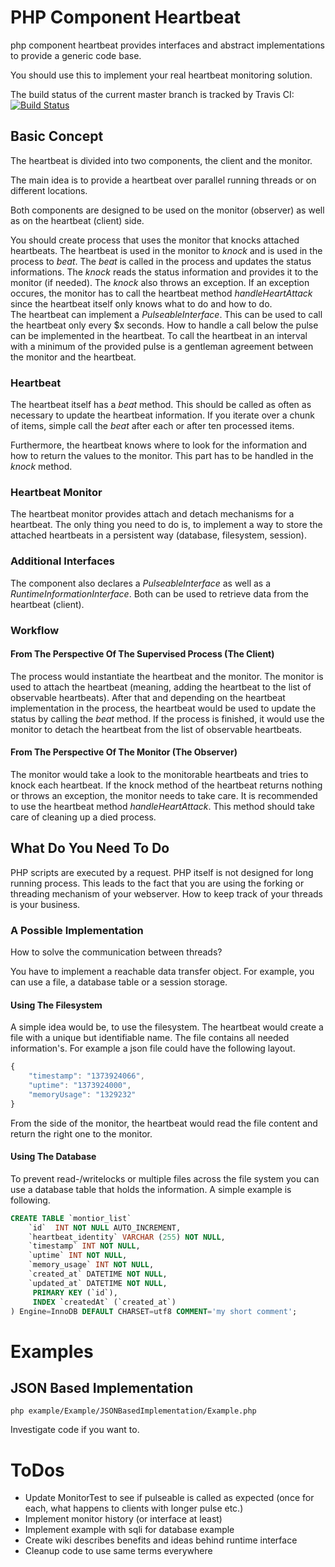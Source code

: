 # PHP Component Heartbeat

php component heartbeat provides interfaces and abstract implementations to provide a generic code base.

You should use this to implement your real heartbeat monitoring solution.

The build status of the current master branch is tracked by Travis CI: 
[![Build Status](https://travis-ci.org/stevleibelt/php_component_heartbeat.png?branch=master)](http://travis-ci.org/stevleibelt/php_component_heartbeat)

## Basic Concept

The heartbeat is divided into two components, the client and the monitor.

The main idea is to provide a heartbeat over parallel running threads or on different locations.

Both components are designed to be used on the monitor (observer) as well as on the heartbeat (client) side.

You should create process that uses the monitor that knocks attached heartbeats. The heartbeat is used in the monitor to *knock* and is used in the process to *beat*. The *beat* is called in the process and updates the status informations. The *knock* reads the status information and provides it to the monitor (if needed). The *knock* also throws an exception. If an exception occures, the monitor has to call the heartbeat method *handleHeartAttack* since the heartbeat itself only knows what to do and how to do.  
The heartbeat can implement a *PulseableInterface*. This can be used to call the heartbeat only every $x seconds. How to handle a call below the pulse can be implemented in the heartbeat. To call the heartbeat in an interval with a minimum of the provided pulse is a gentleman agreement between the monitor and the heartbeat.

### Heartbeat

The heartbeat itself has a *beat* method.
This should be called as often as necessary to update the heartbeat information.
If you iterate over a chunk of items, simple call the *beat* after each or after ten processed items.

Furthermore, the heartbeat knows where to look for the information and how to return the values to the monitor.
This part has to be handled in the *knock* method.

### Heartbeat Monitor

The heartbeat monitor provides attach and detach mechanisms for a heartbeat. The only thing you need to do is, to implement a way to store the attached heartbeats in a persistent way (database, filesystem, session).

### Additional Interfaces

The component also declares a *PulseableInterface* as well as a *RuntimeInformationInterface*. Both can be used to retrieve data from the heartbeat (client).

### Workflow

#### From The Perspective Of The Supervised Process (The Client)

The process would instantiate the heartbeat and the monitor.
The monitor is used to attach the heartbeat (meaning, adding the heartbeat to the list of observable heartbeats).
After that and depending on the heartbeat implementation in the process, the heartbeat would be used to update the status by calling the *beat* method.
If the process is finished, it would use the monitor to detach the heartbeat from the list of observable heartbeats.

#### From The Perspective Of The Monitor (The Observer)

The monitor would take a look to the monitorable heartbeats and tries to knock each heartbeat. If the knock method of the heartbeat returns nothing or throws an exception, the monitor needs to take care. It is recommended to use the heartbeat method *handleHeartAttack*. This method should take care of cleaning up a died process.

## What Do You Need To Do

PHP scripts are executed by a request.
PHP itself is not designed for long running process.
This leads to the fact that you are using the forking or threading mechanism of your webserver.
How to keep track of your threads is your business.

### A Possible Implementation

How to solve the communication between threads?

You have to implement a reachable data transfer object.
For example, you can use a file, a database table or a session storage.

#### Using The Filesystem

A simple idea would be, to use the filesystem.
The heartbeat would create a file with a unique but identifiable name.
The file contains all needed information's.
For example a json file could have the following layout.

```js
{
    "timestamp": "1373924066",
    "uptime": "1373924000",
    "memoryUsage": "1329232"
}
```

From the side of the monitor, the heartbeat would read the file content and return the right one to the monitor.

#### Using The Database

To prevent read-/writelocks or multiple files across the file system you can use a database table that holds the information.
A simple example is following.

```sql
CREATE TABLE `montior_list`
    `id`  INT NOT NULL AUTO_INCREMENT,
    `heartbeat_identity` VARCHAR (255) NOT NULL,
    `timestamp` INT NOT NULL,
    `uptime` INT NOT NULL,
    `memory_usage` INT NOT NULL,
    `created_at` DATETIME NOT NULL,
    `updated_at` DATETIME NOT NULL,
     PRIMARY KEY (`id`),
     INDEX `createdAt` (`created_at`)
) Engine=InnoDB DEFAULT CHARSET=utf8 COMMENT='my short comment';
```

# Examples

## JSON Based Implementation

    php example/Example/JSONBasedImplementation/Example.php

Investigate code if you want to.

# ToDos

* Update MonitorTest to see if pulseable is called as expected (once for each, what happens to clients with longer pulse etc.)
* Implement monitor history (or interface at least)
* Implement example with sqli for database example
* Create wiki describes benefits and ideas behind runtime interface
* Cleanup code to use same terms everywhere
